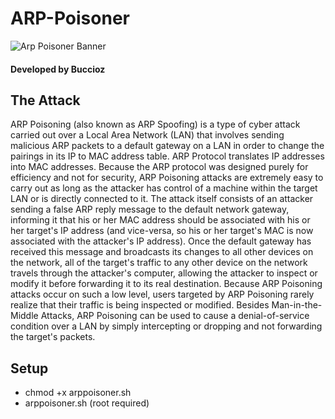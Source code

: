# ARP-Poisoner
![Arp Poisoner Banner](https://www.teabagatexitstore.com/Github_banners/Arppoisoner.PNG)
#### Developed by Buccioz
## The Attack
ARP Poisoning (also known as ARP Spoofing) is a type of cyber attack carried out over a Local Area Network (LAN) that involves sending malicious ARP packets to a default gateway on a LAN in order to change the pairings in its IP to MAC address table. 
ARP Protocol translates IP addresses into MAC addresses. Because the ARP protocol was designed purely for efficiency and not for security, ARP Poisoning attacks are extremely easy to carry out as long as the attacker has control of a machine within the target LAN or is directly connected to it.
The attack itself consists of an attacker sending a false ARP reply message to the default network gateway, informing it that his or her MAC address should be associated with his or her target's IP address (and vice-versa, so his or her target's MAC is now associated with the attacker's IP address). 
Once the default gateway has received this message and broadcasts its changes to all other devices on the network, all of the target's traffic to any other device on the network travels through the attacker's computer, allowing the attacker to inspect or modify it before forwarding it to its real destination. 
Because ARP Poisoning attacks occur on such a low level, users targeted by ARP Poisoning rarely realize that their traffic is being inspected or modified. 
Besides Man-in-the-Middle Attacks, ARP Poisoning can be used to cause a denial-of-service condition over a LAN by simply intercepting or dropping and not forwarding the target's packets.

## Setup
- chmod +x arppoisoner.sh
- arppoisoner.sh (root required)
